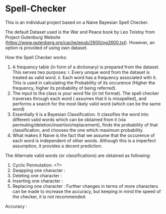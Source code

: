 # Spell-Checker
This is an individual project based on a Naive Bayesian Spell Checker.

The default Dataset used is the War and Peace book by Leo Tolstoy from Project Gutenburg Website (https://www.gutenberg.org/cache/epub/2600/pg2600.txt).
However, an option is provided of using own dataset.

How the Spell Checker works:
1. A frequency table (in form of a dictionary) is prepared from the dataset. This serves two purposes:
  i. Every unique word from the dataset is treated as valid word.
  ii. Each word has a frequency associated with it. This is used in calculating the Probability of its occurence (Higher the frequency, higher its probability of being referred).
2. <?> The input to the class is your word file (in txt format). The spell checker traverses through each word (<?> assumes that it is misspelled), and performs a search for the most likely valid word (which can be the same word)
3. Essentially it is a Bayesian Classification. It classifies the word into different valid words which can be obtained from it (via permuting/deletion/insertion/replacement), finds the probability of that classification, and chooses the one which maximum probability.
4. What makes it Naive is the fact that we assume that the occurence of each word is independent of other words. Although this is a imperfect assumption, it provides a decent prediction.

The Alternate valid words (or classifications) are obtained as following:
1. Cyclic Permutation: <?>
2. Swapping one character :
3. Deleting one character :
4. Inserting one character :
5. Replacing one character :
Further changes in terms of more characters can be made to increase the accuracy, but keeping in mind the speed of the checker, it is not recommended.

Accuracy : 
